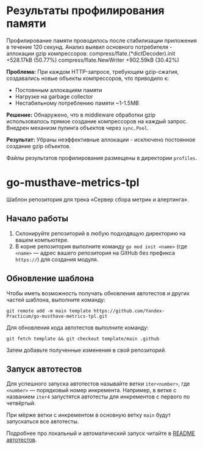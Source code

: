 # Результаты профилирования памяти
Профилирование памяти проводилось после стабилизации приложения в течение 120 секунд. Анализ выявил основного потребителя - аллокации gzip компрессоров:
compress/flate.(*dictDecoder).init +528.17kB (50.77%)
compress/flate.NewWriter +902.59kB (30.42%)

**Проблема:** При каждом HTTP-запросе, требующем gzip-сжатия, создавались новые объекты компрессоров, что приводило к:
- Постоянным аллокациям памяти
- Нагрузке на garbage collector  
- Нестабильному потреблению памяти ~1-1.5MB

**Решение:** Обнаружено, что в middleware обработки gzip использовалось прямое создание компрессоров на каждый запрос. Внедрен механизм пулинга объектов через `sync.Pool`.

**Результат:** Убраны неэффективные аллокации - исключено постоянное создание gzip объектов.

Файлы результатов профилирования размещены в директории `profiles`.

# go-musthave-metrics-tpl

Шаблон репозитория для трека «Сервер сбора метрик и алертинга».

## Начало работы

1. Склонируйте репозиторий в любую подходящую директорию на вашем компьютере.
2. В корне репозитория выполните команду `go mod init <name>` (где `<name>` — адрес вашего репозитория на GitHub без префикса `https://`) для создания модуля.

## Обновление шаблона

Чтобы иметь возможность получать обновления автотестов и других частей шаблона, выполните команду:

```
git remote add -m main template https://github.com/Yandex-Practicum/go-musthave-metrics-tpl.git
```

Для обновления кода автотестов выполните команду:

```
git fetch template && git checkout template/main .github
```

Затем добавьте полученные изменения в свой репозиторий.

## Запуск автотестов

Для успешного запуска автотестов называйте ветки `iter<number>`, где `<number>` — порядковый номер инкремента. Например, в ветке с названием `iter4` запустятся автотесты для инкрементов с первого по четвёртый.

При мёрже ветки с инкрементом в основную ветку `main` будут запускаться все автотесты.

Подробнее про локальный и автоматический запуск читайте в [README автотестов](https://github.com/Yandex-Practicum/go-autotests).
